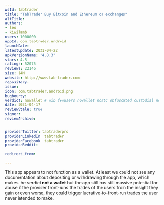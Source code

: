 ```yaml
---
wsId: tabtrader
title: "TabTrader Buy Bitcoin and Ethereum on exchanges"
altTitle: 
authors:
- leo
- kiwilamb
users: 1000000
appId: com.tabtrader.android
launchDate: 
latestUpdate: 2021-04-22
apkVersionName: "4.8.3"
stars: 4.5
ratings: 52075
reviews: 22146
size: 14M
website: http://www.tab-trader.com
repository: 
issue: 
icon: com.tabtrader.android.png
bugbounty: 
verdict: nowallet # wip fewusers nowallet nobtc obfuscated custodial nosource nonverifiable reproducible bounty defunct
date: 2021-04-17
reviewStale: true
signer: 
reviewArchive:


providerTwitter: tabtraderpro
providerLinkedIn: tabtrader
providerFacebook: tabtrader
providerReddit: 

redirect_from:

---
```



This app appears to not function as a wallet. At least we could not see any
documentation about depositing or withdrawing through the app, which makes the
verdict **not a wallet** but the app still has still massive potential for abuse
if the provider front-runs the trades of the users from the insight they gain or
even worse, they could trigger lucrative-to-front-run trades the user never
intended to make.
